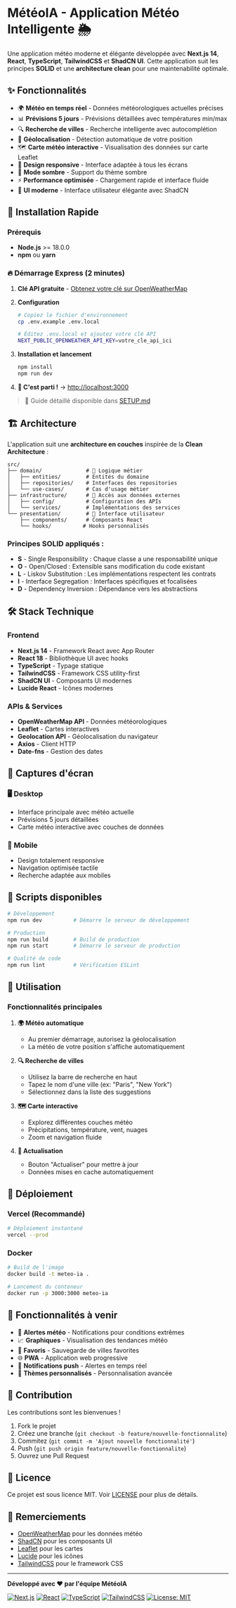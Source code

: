 # MétéoIA - Application Météo Intelligente 🌦️

Une application météo moderne et élégante développée avec **Next.js 14**, **React**, **TypeScript**, **TailwindCSS** et **ShadCN UI**. Cette application suit les principes **SOLID** et une **architecture clean** pour une maintenabilité optimale.

## ✨ Fonctionnalités

- 🌍 **Météo en temps réel** - Données météorologiques actuelles précises
- 📊 **Prévisions 5 jours** - Prévisions détaillées avec températures min/max
- 🔍 **Recherche de villes** - Recherche intelligente avec autocomplétion
- 📍 **Géolocalisation** - Détection automatique de votre position
- 🗺️ **Carte météo interactive** - Visualisation des données sur carte Leaflet
- 📱 **Design responsive** - Interface adaptée à tous les écrans
- 🌙 **Mode sombre** - Support du thème sombre
- ⚡ **Performance optimisée** - Chargement rapide et interface fluide
- 🎨 **UI moderne** - Interface utilisateur élégante avec ShadCN

## 🚀 Installation Rapide

### Prérequis
- **Node.js** >= 18.0.0
- **npm** ou **yarn**

### 🔥 Démarrage Express (2 minutes)

1. **Clé API gratuite** - [Obtenez votre clé sur OpenWeatherMap](https://openweathermap.org/api)

2. **Configuration**
   ```bash
   # Copiez le fichier d'environnement
   cp .env.example .env.local
   
   # Éditez .env.local et ajoutez votre clé API
   NEXT_PUBLIC_OPENWEATHER_API_KEY=votre_cle_api_ici
   ```

3. **Installation et lancement**
   ```bash
   npm install
   npm run dev
   ```

4. **🎉 C'est parti !** → [http://localhost:3000](http://localhost:3000)

> 📖 Guide détaillé disponible dans [SETUP.md](./SETUP.md)

## 🏗️ Architecture

L'application suit une **architecture en couches** inspirée de la **Clean Architecture** :

```
src/
├── domain/              # 🎯 Logique métier
│   ├── entities/        # Entités du domaine
│   ├── repositories/    # Interfaces des repositories
│   └── use-cases/       # Cas d'usage métier
├── infrastructure/      # 🔌 Accès aux données externes
│   ├── config/          # Configuration des APIs
│   └── services/        # Implémentations des services
└── presentation/        # 🎨 Interface utilisateur
    ├── components/      # Composants React
    └── hooks/          # Hooks personnalisés
```

### Principes SOLID appliqués :

- **S** - Single Responsibility : Chaque classe a une responsabilité unique
- **O** - Open/Closed : Extensible sans modification du code existant
- **L** - Liskov Substitution : Les implémentations respectent les contrats
- **I** - Interface Segregation : Interfaces spécifiques et focalisées
- **D** - Dependency Inversion : Dépendance vers les abstractions

## 🛠️ Stack Technique

### Frontend
- **Next.js 14** - Framework React avec App Router
- **React 18** - Bibliothèque UI avec hooks
- **TypeScript** - Typage statique
- **TailwindCSS** - Framework CSS utility-first
- **ShadCN UI** - Composants UI modernes
- **Lucide React** - Icônes modernes

### APIs & Services
- **OpenWeatherMap API** - Données météorologiques
- **Leaflet** - Cartes interactives
- **Geolocation API** - Géolocalisation du navigateur
- **Axios** - Client HTTP
- **Date-fns** - Gestion des dates

## 📱 Captures d'écran

### 🖥️ Desktop
- Interface principale avec météo actuelle
- Prévisions 5 jours détaillées  
- Carte météo interactive avec couches de données

### 📱 Mobile
- Design totalement responsive
- Navigation optimisée tactile
- Recherche adaptée aux mobiles

## 🔧 Scripts disponibles

```bash
# Développement
npm run dev          # Démarre le serveur de développement

# Production
npm run build        # Build de production
npm run start        # Démarre le serveur de production

# Qualité de code
npm run lint         # Vérification ESLint
```

## 🎯 Utilisation

### Fonctionnalités principales

1. **🌍 Météo automatique**
   - Au premier démarrage, autorisez la géolocalisation
   - La météo de votre position s'affiche automatiquement

2. **🔍 Recherche de villes**
   - Utilisez la barre de recherche en haut
   - Tapez le nom d'une ville (ex: "Paris", "New York")
   - Sélectionnez dans la liste des suggestions

3. **🗺️ Carte interactive**
   - Explorez différentes couches météo
   - Précipitations, température, vent, nuages
   - Zoom et navigation fluide

4. **🔄 Actualisation**
   - Bouton "Actualiser" pour mettre à jour
   - Données mises en cache automatiquement

## 🚀 Déploiement

### Vercel (Recommandé)
```bash
# Déploiement instantané
vercel --prod
```

### Docker
```bash
# Build de l'image
docker build -t meteo-ia .

# Lancement du conteneur
docker run -p 3000:3000 meteo-ia
```

## 🌟 Fonctionnalités à venir

- 🚨 **Alertes météo** - Notifications pour conditions extrêmes
- 📈 **Graphiques** - Visualisation des tendances météo
- 💾 **Favoris** - Sauvegarde de villes favorites
- 🌐 **PWA** - Application web progressive
- 🔔 **Notifications push** - Alertes en temps réel
- 🎨 **Thèmes personnalisés** - Personnalisation avancée

## 🤝 Contribution

Les contributions sont les bienvenues ! 

1. Fork le projet
2. Créez une branche (`git checkout -b feature/nouvelle-fonctionnalite`)
3. Commitez (`git commit -m 'Ajout nouvelle fonctionnalité'`)
4. Push (`git push origin feature/nouvelle-fonctionnalite`)
5. Ouvrez une Pull Request

## 📄 Licence

Ce projet est sous licence MIT. Voir [LICENSE](LICENSE) pour plus de détails.

## 🙏 Remerciements

- [OpenWeatherMap](https://openweathermap.org/) pour les données météo
- [ShadCN](https://ui.shadcn.com/) pour les composants UI
- [Leaflet](https://leafletjs.com/) pour les cartes
- [Lucide](https://lucide.dev/) pour les icônes
- [TailwindCSS](https://tailwindcss.com/) pour le framework CSS

---

**Développé avec ❤️ par l'équipe MétéoIA**

[![Next.js](https://img.shields.io/badge/Next.js-14-black)](https://nextjs.org/)
[![React](https://img.shields.io/badge/React-18-blue)](https://reactjs.org/)
[![TypeScript](https://img.shields.io/badge/TypeScript-5-blue)](https://www.typescriptlang.org/)
[![TailwindCSS](https://img.shields.io/badge/TailwindCSS-4-blue)](https://tailwindcss.com/)
[![License: MIT](https://img.shields.io/badge/License-MIT-green.svg)](https://opensource.org/licenses/MIT)
